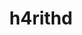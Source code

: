 ---
title: h4rithd
github: https://github.com/h4rithd
mode: dark
transition: 3s
archetype:
  - Little Bit of Everything
---